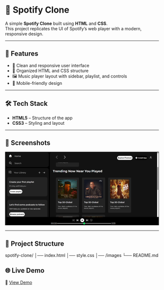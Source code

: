 # 🎵 Spotify Clone

A simple **Spotify Clone** built using **HTML** and **CSS**.  
This project replicates the UI of Spotify’s web player with a modern, responsive design.

---

## 🚀 Features
- 🎨 Clean and responsive user interface  
- 📂 Organized HTML and CSS structure  
- 🖼️ Music player layout with sidebar, playlist, and controls  
- 📱 Mobile-friendly design  

---

## 🛠️ Tech Stack
- **HTML5** – Structure of the app  
- **CSS3** – Styling and layout  

---

## 📸 Screenshots
![Spotify Clone Preview](spotify.png)

---

## 📂 Project Structure
spotify-clone/
│── index.html
│── style.css
│── /images
└── README.md

## 🌐 Live Demo
🔗 [View Demo](https://ranjan-kumar07.github.io/Spotify-Clone/)  

